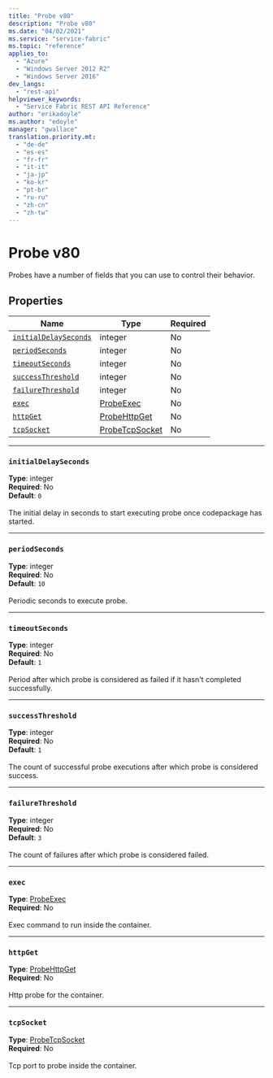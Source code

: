 ```yaml
---
title: "Probe v80"
description: "Probe v80"
ms.date: "04/02/2021"
ms.service: "service-fabric"
ms.topic: "reference"
applies_to: 
  - "Azure"
  - "Windows Server 2012 R2"
  - "Windows Server 2016"
dev_langs: 
  - "rest-api"
helpviewer_keywords: 
  - "Service Fabric REST API Reference"
author: "erikadoyle"
ms.author: "edoyle"
manager: "gwallace"
translation.priority.mt: 
  - "de-de"
  - "es-es"
  - "fr-fr"
  - "it-it"
  - "ja-jp"
  - "ko-kr"
  - "pt-br"
  - "ru-ru"
  - "zh-cn"
  - "zh-tw"
---
```

# Probe v80

Probes have a number of fields that you can use to control their behavior.

## Properties
| Name | Type | Required |
| --- | --- | --- |
| [`initialDelaySeconds`](#initialdelayseconds) | integer | No |
| [`periodSeconds`](#periodseconds) | integer | No |
| [`timeoutSeconds`](#timeoutseconds) | integer | No |
| [`successThreshold`](#successthreshold) | integer | No |
| [`failureThreshold`](#failurethreshold) | integer | No |
| [`exec`](#exec) | [ProbeExec](sfclient-v80-model-probeexec.md) | No |
| [`httpGet`](#httpget) | [ProbeHttpGet](sfclient-v80-model-probehttpget.md) | No |
| [`tcpSocket`](#tcpsocket) | [ProbeTcpSocket](sfclient-v80-model-probetcpsocket.md) | No |

____
### `initialDelaySeconds`
__Type__: integer <br/>
__Required__: No<br/>
__Default__: `0` <br/>
<br/>
The initial delay in seconds to start executing probe once codepackage has started.

____
### `periodSeconds`
__Type__: integer <br/>
__Required__: No<br/>
__Default__: `10` <br/>
<br/>
Periodic seconds to execute probe.

____
### `timeoutSeconds`
__Type__: integer <br/>
__Required__: No<br/>
__Default__: `1` <br/>
<br/>
Period after which probe is considered as failed if it hasn't completed successfully.

____
### `successThreshold`
__Type__: integer <br/>
__Required__: No<br/>
__Default__: `1` <br/>
<br/>
The count of successful probe executions after which probe is considered success.

____
### `failureThreshold`
__Type__: integer <br/>
__Required__: No<br/>
__Default__: `3` <br/>
<br/>
The count of failures after which probe is considered failed.

____
### `exec`
__Type__: [ProbeExec](sfclient-v80-model-probeexec.md) <br/>
__Required__: No<br/>
<br/>
Exec command to run inside the container.

____
### `httpGet`
__Type__: [ProbeHttpGet](sfclient-v80-model-probehttpget.md) <br/>
__Required__: No<br/>
<br/>
Http probe for the container.

____
### `tcpSocket`
__Type__: [ProbeTcpSocket](sfclient-v80-model-probetcpsocket.md) <br/>
__Required__: No<br/>
<br/>
Tcp port to probe inside the container.
